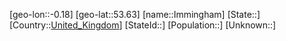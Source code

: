 ﻿---
location: [53.63,-0.18]
type: City
tags:
- geo/City


SpocWebEntityId: 31105
isDeleted: false
confidential: public

---
[geo-lon::-0.18]
[geo-lat::53.63]
[name::Immingham]
[State::]
[Country::[United_Kingdom](geo/Continent/Europe/United_Kingdom.md)]
[StateId::]
[Population::]
[Unknown::]

